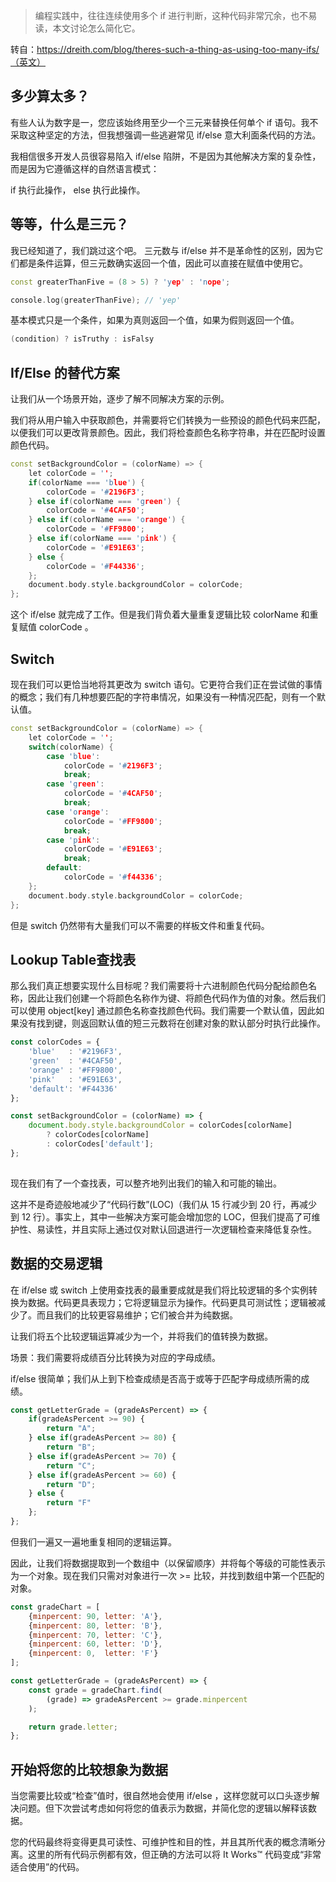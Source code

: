 > 编程实践中，往往连续使用多个 if 进行判断，这种代码非常冗余，也不易读，本文讨论怎么简化它。

转自：https://dreith.com/blog/theres-such-a-thing-as-using-too-many-ifs/（英文）

## 多少算太多？

有些人认为数字是一，您应该始终用至少一个三元来替换任何单个 if 语句。我不采取这种坚定的方法，但我想强调一些逃避常见 if/else 意大利面条代码的方法。

我相信很多开发人员很容易陷入 if/else 陷阱，不是因为其他解决方案的复杂性，而是因为它遵循这样的自然语言模式：

if 执行此操作， else 执行此操作。

## 等等，什么是三元？

我已经知道了，我们跳过这个吧。
三元数与 if/else 并不是革命性的区别，因为它们都是条件运算，但三元数确实返回一个值，因此可以直接在赋值中使用它。

```cpp
const greaterThanFive = (8 > 5) ? 'yep' : 'nope';

console.log(greaterThanFive); // 'yep'
```

基本模式只是一个条件，如果为真则返回一个值，如果为假则返回一个值。

```cpp
(condition) ? isTruthy : isFalsy
```

## If/Else 的替代方案

让我们从一个场景开始，逐步了解不同解决方案的示例。

我们将从用户输入中获取颜色，并需要将它们转换为一些预设的颜色代码来匹配，以便我们可以更改背景颜色。因此，我们将检查颜色名称字符串，并在匹配时设置颜色代码。

```cpp
const setBackgroundColor = (colorName) => {
	let colorCode = '';
	if(colorName === 'blue') {
		colorCode = '#2196F3';
	} else if(colorName === 'green') {
		colorCode = '#4CAF50';
	} else if(colorName === 'orange') {
		colorCode = '#FF9800';
	} else if(colorName === 'pink') {
		colorCode = '#E91E63';
	} else {
		colorCode = '#F44336';
	};
	document.body.style.backgroundColor = colorCode;
};
```

这个 if/else 就完成了工作。但是我们背负着大量重复逻辑比较 colorName 和重复赋值 colorCode 。

  

## Switch

现在我们可以更恰当地将其更改为 switch 语句。它更符合我们正在尝试做的事情的概念；我们有几种想要匹配的字符串情况，如果没有一种情况匹配，则有一个默认值。

```cpp
const setBackgroundColor = (colorName) => {
	let colorCode = '';
	switch(colorName) {
		case 'blue':
			colorCode = '#2196F3';
			break;
		case 'green':
			colorCode = '#4CAF50';
			break;
		case 'orange':
			colorCode = '#FF9800';
			break;
		case 'pink':
			colorCode = '#E91E63';
			break;
		default:
			colorCode = '#f44336';
	};
	document.body.style.backgroundColor = colorCode;
};
```

但是 switch 仍然带有大量我们可以不需要的样板文件和重复代码。

## Lookup Table查找表

那么我们真正想要实现什么目标呢？我们需要将十六进制颜色代码分配给颜色名称，因此让我们创建一个将颜色名称作为键、将颜色代码作为值的对象。然后我们可以使用 object[key] 通过颜色名称查找颜色代码。我们需要一个默认值，因此如果没有找到键，则返回默认值的短三元数将在创建对象的默认部分时执行此操作。

```javascript
const colorCodes = {
	'blue'   : '#2196F3',
	'green'  : '#4CAF50',
	'orange' : '#FF9800',
	'pink'   : '#E91E63',
	'default': '#F44336'
};

const setBackgroundColor = (colorName) => {
	document.body.style.backgroundColor = colorCodes[colorName]
		? colorCodes[colorName]
		: colorCodes['default'];
}; 
 
```

 
 
 
现在我们有了一个查找表，可以整齐地列出我们的输入和可能的输出。

这并不是奇迹般地减少了“代码行数”(LOC)（我们从 15 行减少到 20 行，再减少到 12 行）。事实上，其中一些解决方案可能会增加您的 LOC，但我们提高了可维护性、易读性，并且实际上通过仅对默认回退进行一次逻辑检查来降低复杂性。

## 数据的交易逻辑

在 if/else 或 switch 上使用查找表的最重要成就是我们将比较逻辑的多个实例转换为数据。代码更具表现力；它将逻辑显示为操作。代码更具可测试性；逻辑被减少了。而且我们的比较更容易维护；它们被合并为纯数据。

让我们将五个比较逻辑运算减少为一个，并将我们的值转换为数据。

场景：我们需要将成绩百分比转换为对应的字母成绩。

if/else 很简单；我们从上到下检查成绩是否高于或等于匹配字母成绩所需的成绩。

```javascript
const getLetterGrade = (gradeAsPercent) => {
	if(gradeAsPercent >= 90) {
		return "A";
	} else if(gradeAsPercent >= 80) {
		return "B";
	} else if(gradeAsPercent >= 70) {
		return "C";
	} else if(gradeAsPercent >= 60) {
		return "D";
	} else {
		return "F"
	};
};
```

但我们一遍又一遍地重复相同的逻辑运算。

因此，让我们将数据提取到一个数组中（以保留顺序）并将每个等级的可能性表示为一个对象。现在我们只需对对象进行一次 >= 比较，并找到数组中第一个匹配的对象。

```javascript
const gradeChart = [
	{minpercent: 90, letter: 'A'},
	{minpercent: 80, letter: 'B'},
	{minpercent: 70, letter: 'C'},
	{minpercent: 60, letter: 'D'},
	{minpercent: 0,  letter: 'F'}
];

const getLetterGrade = (gradeAsPercent) => {
	const grade = gradeChart.find(
		(grade) => gradeAsPercent >= grade.minpercent
	);

	return grade.letter;
};
```

## 开始将您的比较想象为数据

当您需要比较或“检查”值时，很自然地会使用 if/else ，这样您就可以口头逐步解决问题。但下次尝试考虑如何将您的值表示为数据，并简化您的逻辑以解释该数据。

您的代码最终将变得更具可读性、可维护性和目的性，并且其所代表的概念清晰分离。这里的所有代码示例都有效，但正确的方法可以将 It Works™ 代码变成“非常适合使用”的代码。